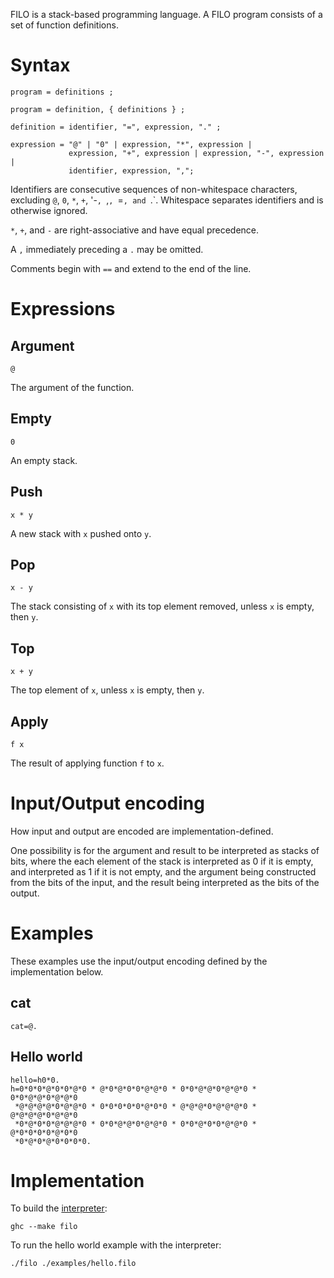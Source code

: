 FILO is a stack-based programming language.  A FILO program consists of a
set of function definitions.

Syntax
======
```ebnf
program = definitions ;

program = definition, { definitions } ;

definition = identifier, "=", expression, "." ;

expression = "@" | "0" | expression, "*", expression |
             expression, "+", expression | expression, "-", expression |
             identifier, expression, ",";
```
Identifiers are consecutive sequences of non-whitespace characters, excluding
`@`, `0`, `*`, `+`, '-`, `,`, `=`, and `.`.  Whitespace separates identifiers
and is otherwise ignored.

`*`, `+`, and `-` are right-associative and have equal precedence.

A `,` immediately preceding a `.` may be omitted.

Comments begin with `==` and extend to the end of the line.

Expressions
===========
Argument
--------
```
@
```
The argument of the function.

Empty
-----
```
0
```
An empty stack.

Push
----
```
x * y
```
A new stack with `x` pushed onto `y`.

Pop
---
```
x - y
```
The stack consisting of `x` with its top element removed, unless `x`
is empty, then `y`.

Top
---
```
x + y
```
The top element of `x`, unless `x` is empty, then `y`.

Apply
-----
```
f x
```
The result of applying function `f` to `x`.

Input/Output encoding
=====================
How input and output are encoded are implementation-defined.

One possibility is for the argument and result to be interpreted as stacks
of bits, where the each element of the stack is interpreted as 0 if it is
empty, and interpreted as 1 if it is not empty, and the argument being
constructed from the bits of the input, and the result being interpreted as
the bits of the output.

Examples
========
These examples use the input/output encoding defined by the implementation
below.

cat
---
```
cat=@.
```

Hello world
-----------
```
hello=h0*0.
h=0*0*0*@*0*0*@*0 * @*0*@*0*0*@*@*0 * 0*0*@*@*0*@*@*0 * 0*0*@*@*0*@*@*0
 *@*@*@*@*0*@*@*0 * 0*0*0*0*0*@*0*0 * @*@*@*0*@*@*@*0 * @*@*@*@*0*@*@*0
 *0*@*0*0*@*@*@*0 * 0*0*@*@*0*@*@*0 * 0*0*@*0*0*@*@*0 * @*0*0*0*0*@*0*0
 *0*@*0*@*0*0*0*0.
```

Implementation
==============
To build the [interpreter](filo.hs):
```
ghc --make filo
```
To run the hello world example with the interpreter:
```
./filo ./examples/hello.filo
```
